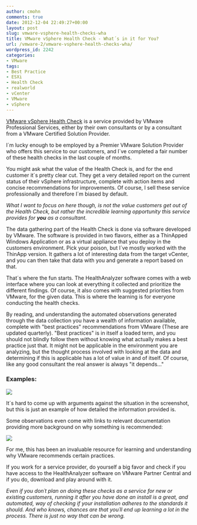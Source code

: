 ```yaml
---
author: cmohn
comments: true
date: 2012-12-04 22:49:27+00:00
layout: post
slug: vmware-vsphere-health-checks-wha
title: VMware vSphere Health Check - What´s in it for You?
url: /vmware-2/vmware-vsphere-health-checks-wha/
wordpress_id: 2242
categories:
- VMware
tags:
- Best Practice
- ESXi
- Health Check
- realworld
- vCenter
- VMware
- vSphere
---
```




[VMware vSphere Health Check](http://www.vmware.com/files/pdf/services/consserv-vmware-vsphere-health-check-datasheet.pdf) is a service provided by VMware Professional Services, either by their own consultants or by a consultant from a VMware Certified Solution Provider.

I´m lucky enough to be employed by a Premier VMware Solution Provider who offers this service to our customers, and I´ve completed a fair number of these health checks in the last couple of months.

You might ask what the value of the Health Check is, and for the end customer it´s pretty clear cut. They get a very detailed report on the current status of their vSphere infrastructure, complete with action items and concise recommendations for improvements. Of course, I sell these service professionally and therefore I´m biased by default.

_What I want to focus on here though, is not the value customers get out of the Health Check, but rather the incredible learning opportunity this service provides for **you** as a consultant._

The data gathering part of the Health Check is done via software developed by VMware. The software is provided in two flavors, either as a ThinApped Windows Application or as a virtual appliance that you deploy in the customers environment. Pick your poison, but I´ve mostly worked with the ThinApp version. It gathers a lot of interesting data from the target vCenter, and you can then take that data with you and generate a report based on that.

That´s where the fun starts. The HealthAnalyzer software comes with a web interface where you can look at everything it collected and prioritize the different findings. Of course, it also comes with suggested priorities from VMware, for the given data. This is where the learning is for everyone conducting the health checks.

By reading, and understanding the automated observations generated through the data collection you have a wealth of information available, complete with "best practices" recommendations from VMware (These are updated quarterly). "Best practices" is in itself a loaded term, and you should not blindly follow them without knowing what actually makes a best practice just that. It might not be applicable in the environment you are analyzing, but the thought process involved with looking at the data and determining if this is applicable has a lot of value in and of itself. Of course, like any good consultant the real answer is always "it depends..."


### Examples:
[![](http://vninja.net/wordpress/wp-content/uploads/2012/12/HealthCheck1-300x160.png)](http://vninja.net/wordpress/wp-content/uploads/2012/12/HealthCheck1.png)


It´s hard to come up with arguments against the situation in the screenshot, but this is just an example of how detailed the information provided is.

Some observations even come with links to relevant documentation providing more background on why something is recommended:

[![](http://vninja.net/wordpress/wp-content/uploads/2012/12/HealthCheck2-300x146.png)](http://vninja.net/wordpress/wp-content/uploads/2012/12/HealthCheck2.png)

For me, this has been an invaluable resource for learning and understanding why VMware recommends certain practices.

If you work for a service provider, do yourself a big favor and check if you have access to the HealthAnalyzer software on VMware Partner Central and if you do, download and play around with it.

_Even if you don´t plan on doing these checks as a service for new or existing customers, running it after you have done an install is a great, and automated, way of checking if your installation adheres to the standards it should. And who knows, chances are that you´ll end up learning a lot in the process. There is just no way that can be wrong._




